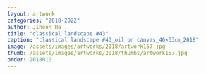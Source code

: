 ```yaml
---
layout: artwork
categories: "2018-2022"
author: Jihoon Ha
title: "classical landscape #43"
caption: "classical landscape #43_oil on canvas_46×53㎝_2018"
image: /assets/images/artworks/2018/artwork157.jpg
thumb: /assets/images/artworks/2018/thumbs/artwork157.jpg
order: 2018010
---
```

